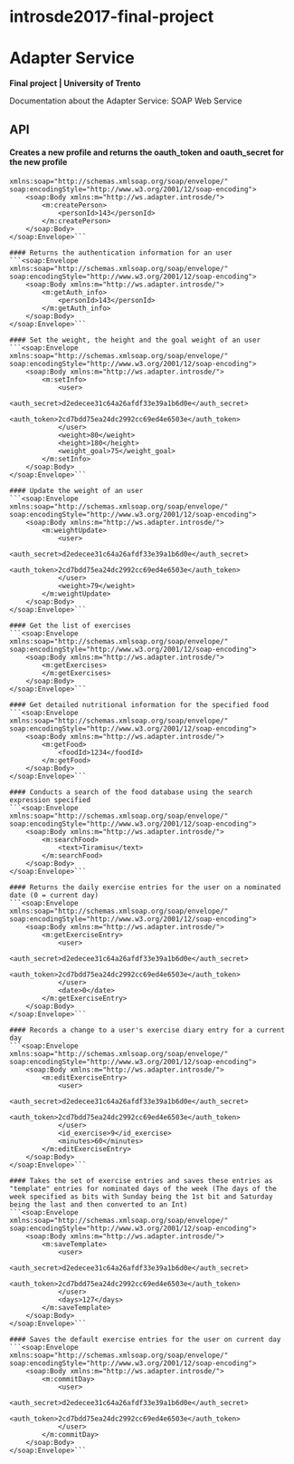 # introsde2017-final-project
# Adapter Service
**Final project | University of Trento**

Documentation about the Adapter Service: SOAP Web Service

## API
#### Creates a new profile and returns the oauth_token and oauth_secret for the new profile
```<soap:Envelope
xmlns:soap="http://schemas.xmlsoap.org/soap/envelope/"
soap:encodingStyle="http://www.w3.org/2001/12/soap-encoding">
    <soap:Body xmlns:m="http://ws.adapter.introsde/">
        <m:createPerson>
        	<personId>143</personId>
        </m:createPerson>
    </soap:Body>
</soap:Envelope>```

#### Returns the authentication information for an user
```<soap:Envelope
xmlns:soap="http://schemas.xmlsoap.org/soap/envelope/"
soap:encodingStyle="http://www.w3.org/2001/12/soap-encoding">
    <soap:Body xmlns:m="http://ws.adapter.introsde/">
        <m:getAuth_info>
        	<personId>143</personId>
        </m:getAuth_info>
    </soap:Body>
</soap:Envelope>```

#### Set the weight, the height and the goal weight of an user
```<soap:Envelope
xmlns:soap="http://schemas.xmlsoap.org/soap/envelope/"
soap:encodingStyle="http://www.w3.org/2001/12/soap-encoding">
    <soap:Body xmlns:m="http://ws.adapter.introsde/">
        <m:setInfo>
        	<user>
        		<auth_secret>d2edecee31c64a26afdf33e39a1b6d0e</auth_secret>
                <auth_token>2cd7bdd75ea24dc2992cc69ed4e6503e</auth_token>
        	</user>
        	<weight>80</weight>
        	<height>180</height>
        	<weight_goal>75</weight_goal>
        </m:setInfo>
    </soap:Body>
</soap:Envelope>```

#### Update the weight of an user
```<soap:Envelope
xmlns:soap="http://schemas.xmlsoap.org/soap/envelope/"
soap:encodingStyle="http://www.w3.org/2001/12/soap-encoding">
    <soap:Body xmlns:m="http://ws.adapter.introsde/">
        <m:weightUpdate>
        	<user>
        		<auth_secret>d2edecee31c64a26afdf33e39a1b6d0e</auth_secret>
                <auth_token>2cd7bdd75ea24dc2992cc69ed4e6503e</auth_token>
        	</user>
        	<weight>79</weight>
        </m:weightUpdate>
    </soap:Body>
</soap:Envelope>```

#### Get the list of exercises
```<soap:Envelope
xmlns:soap="http://schemas.xmlsoap.org/soap/envelope/"
soap:encodingStyle="http://www.w3.org/2001/12/soap-encoding">
    <soap:Body xmlns:m="http://ws.adapter.introsde/">
        <m:getExercises>
        </m:getExercises>
    </soap:Body>
</soap:Envelope>```

#### Get detailed nutritional information for the specified food
```<soap:Envelope
xmlns:soap="http://schemas.xmlsoap.org/soap/envelope/"
soap:encodingStyle="http://www.w3.org/2001/12/soap-encoding">
    <soap:Body xmlns:m="http://ws.adapter.introsde/">
        <m:getFood>
        	<foodId>1234</foodId>
        </m:getFood>
    </soap:Body>
</soap:Envelope>```

#### Conducts a search of the food database using the search expression specified
```<soap:Envelope
xmlns:soap="http://schemas.xmlsoap.org/soap/envelope/"
soap:encodingStyle="http://www.w3.org/2001/12/soap-encoding">
    <soap:Body xmlns:m="http://ws.adapter.introsde/">
        <m:searchFood>
        	<text>Tiramisu</text>
        </m:searchFood>
    </soap:Body>
</soap:Envelope>```

#### Returns the daily exercise entries for the user on a nominated date (0 = current day)
```<soap:Envelope
xmlns:soap="http://schemas.xmlsoap.org/soap/envelope/"
soap:encodingStyle="http://www.w3.org/2001/12/soap-encoding">
    <soap:Body xmlns:m="http://ws.adapter.introsde/">
        <m:getExerciseEntry>
        	<user>
        		<auth_secret>d2edecee31c64a26afdf33e39a1b6d0e</auth_secret>
                <auth_token>2cd7bdd75ea24dc2992cc69ed4e6503e</auth_token>
        	</user>
        	<date>0</date>
        </m:getExerciseEntry>
    </soap:Body>
</soap:Envelope>```

#### Records a change to a user's exercise diary entry for a current day
```<soap:Envelope
xmlns:soap="http://schemas.xmlsoap.org/soap/envelope/"
soap:encodingStyle="http://www.w3.org/2001/12/soap-encoding">
    <soap:Body xmlns:m="http://ws.adapter.introsde/">
        <m:editExerciseEntry>
        	<user>
        		<auth_secret>d2edecee31c64a26afdf33e39a1b6d0e</auth_secret>
                <auth_token>2cd7bdd75ea24dc2992cc69ed4e6503e</auth_token>
        	</user>
        	<id_exercise>9</id_exercise>
        	<minutes>60</minutes>
        </m:editExerciseEntry>
    </soap:Body>
</soap:Envelope>```

#### Takes the set of exercise entries and saves these entries as "template" entries for nominated days of the week (The days of the week specified as bits with Sunday being the 1st bit and Saturday being the last and then converted to an Int)
```<soap:Envelope
xmlns:soap="http://schemas.xmlsoap.org/soap/envelope/"
soap:encodingStyle="http://www.w3.org/2001/12/soap-encoding">
    <soap:Body xmlns:m="http://ws.adapter.introsde/">
        <m:saveTemplate>
        	<user>
        		<auth_secret>d2edecee31c64a26afdf33e39a1b6d0e</auth_secret>
                <auth_token>2cd7bdd75ea24dc2992cc69ed4e6503e</auth_token>
        	</user>
        	<days>127</days>
        </m:saveTemplate>
    </soap:Body>
</soap:Envelope>```

#### Saves the default exercise entries for the user on current day
```<soap:Envelope
xmlns:soap="http://schemas.xmlsoap.org/soap/envelope/"
soap:encodingStyle="http://www.w3.org/2001/12/soap-encoding">
    <soap:Body xmlns:m="http://ws.adapter.introsde/">
        <m:commitDay>
        	<user>
        		<auth_secret>d2edecee31c64a26afdf33e39a1b6d0e</auth_secret>
                <auth_token>2cd7bdd75ea24dc2992cc69ed4e6503e</auth_token>
        	</user>
        </m:commitDay>
    </soap:Body>
</soap:Envelope>```
